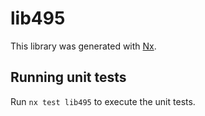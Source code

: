 # lib495

This library was generated with [Nx](https://nx.dev).

## Running unit tests

Run `nx test lib495` to execute the unit tests.
